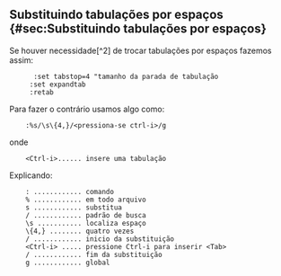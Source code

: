 Substituindo tabulações por espaços {#sec:Substituindo tabulações por espaços}
-----------------------------------

Se houver necessidade[^2] de trocar tabulações por espaços fazemos
assim:

          :set tabstop=4 "tamanho da parada de tabulação
         :set expandtab
         :retab

Para fazer o contrário usamos algo como:

        :%s/\s\{4,}/<pressiona-se ctrl-i>/g

onde

        <Ctrl-i>...... insere uma tabulação

Explicando:

        : ............ comando
        % ............ em todo arquivo 
        s ............ substitua 
        / ............ padrão de busca
        \s ........... localiza espaço
        \{4,} ........ quatro vezes
        / ............ inicio da substituição
        <Ctrl-i> ..... pressione Ctrl-i para inserir <Tab>
        / ............ fim da substituição
        g ............ global


